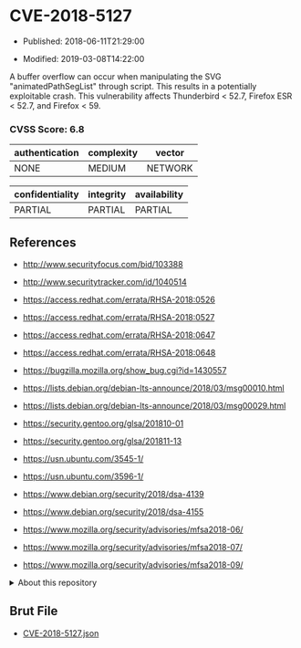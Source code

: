# CVE-2018-5127

- Published: 2018-06-11T21:29:00

- Modified: 2019-03-08T14:22:00

A buffer overflow can occur when manipulating the SVG "animatedPathSegList" through script. This results in a potentially exploitable crash. This vulnerability affects Thunderbird < 52.7, Firefox ESR < 52.7, and Firefox < 59.

### CVSS Score: **6.8**

| authentication | complexity | vector |
| --- | --- | --- |
| NONE | MEDIUM | NETWORK |

| confidentiality | integrity | availability |
| --- | --- | --- |
| PARTIAL | PARTIAL | PARTIAL |

## References

* http://www.securityfocus.com/bid/103388

* http://www.securitytracker.com/id/1040514

* https://access.redhat.com/errata/RHSA-2018:0526

* https://access.redhat.com/errata/RHSA-2018:0527

* https://access.redhat.com/errata/RHSA-2018:0647

* https://access.redhat.com/errata/RHSA-2018:0648

* https://bugzilla.mozilla.org/show_bug.cgi?id=1430557

* https://lists.debian.org/debian-lts-announce/2018/03/msg00010.html

* https://lists.debian.org/debian-lts-announce/2018/03/msg00029.html

* https://security.gentoo.org/glsa/201810-01

* https://security.gentoo.org/glsa/201811-13

* https://usn.ubuntu.com/3545-1/

* https://usn.ubuntu.com/3596-1/

* https://www.debian.org/security/2018/dsa-4139

* https://www.debian.org/security/2018/dsa-4155

* https://www.mozilla.org/security/advisories/mfsa2018-06/

* https://www.mozilla.org/security/advisories/mfsa2018-07/

* https://www.mozilla.org/security/advisories/mfsa2018-09/

<details>
<summary>About this repository</summary> 

  This repository is part of the project [Live Hack CVE](https://github.com/Live-Hack-CVE). Main website can be found [www.live-hack.org](https://www.live-hack.org) 
  
  Made by [Sn0wAlice](https://github.com/Sn0wAlice) for the people that care about security and need to have a feed of the latest CVEs. Hope you enjoy it, don't forget to star the repo and follow me on [Twitter](https://twitter.com/Sn0wAlice) and [Github](https://github.com/Sn0wAlice). And that is my [personnal website](https://www.alice-snow.me/)

  - [Home Page](https://github.com/Live-Hack-CVE)
  - [Framework](https://github.com/Live-Hack-CVE/cve-framework)
  - [CVE database](https://github.com/Live-Hack-CVE/full_database)
  - [Changelog](https://github.com/Live-Hack-CVE/Changelog)
</details>

## Brut File

* [CVE-2018-5127.json](https://raw.githubusercontent.com/Live-Hack-CVE/full_database/main/cves/2018/CVE-2018-5127.json)

